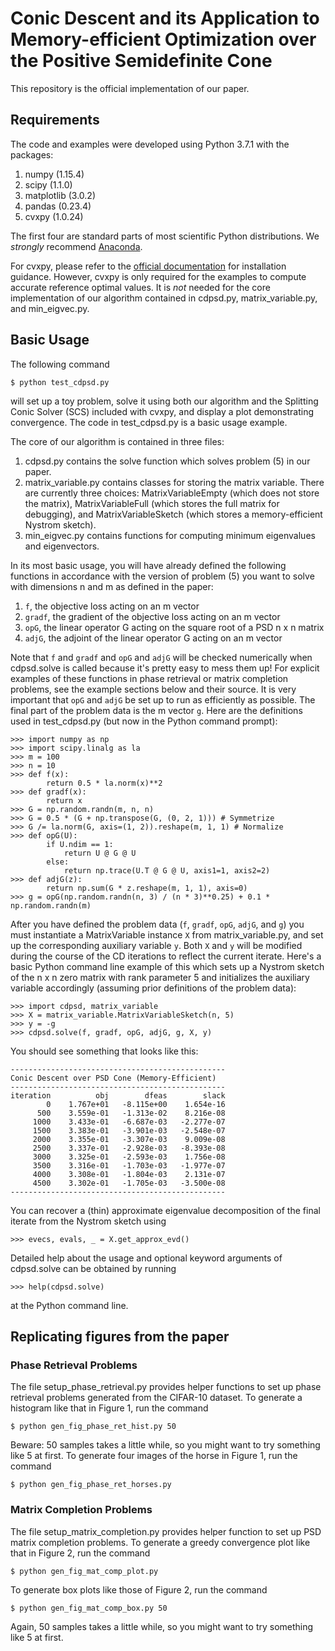 # Conic Descent and its Application to Memory-efficient Optimization over the Positive Semidefinite Cone

This repository is the official implementation of our paper.

## Requirements

The code and examples were developed using Python 3.7.1 with the packages:
1. numpy (1.15.4)
2. scipy (1.1.0)
3. matplotlib (3.0.2)
4. pandas (0.23.4)
5. cvxpy (1.0.24)

The first four are standard parts of most scientific Python distributions.  We *strongly* recommend [Anaconda](https://anaconda.org).

For cvxpy, please refer to the [official documentation](https://www.cvxpy.org/install/index.html) for installation guidance.  However, cvxpy is only required for the examples to compute accurate reference optimal values.  It is *not* needed for the core implementation of our algorithm contained in cdpsd.py, matrix_variable.py, and min_eigvec.py.

## Basic Usage

The following command
```
$ python test_cdpsd.py
```
will set up a toy problem, solve it using both our algorithm and the Splitting Conic Solver (SCS) included with cvxpy, and display a plot demonstrating convergence.  The code in test_cdpsd.py is a basic usage example.

The core of our algorithm is contained in three files:
1. cdpsd.py contains the solve function which solves problem (5) in our paper.
2. matrix_variable.py contains classes for storing the matrix variable.  There are currently three choices: MatrixVariableEmpty (which does not store the matrix), MatrixVariableFull (which stores the full matrix for debugging), and MatrixVariableSketch (which stores a memory-efficient Nystrom sketch).
3. min_eigvec.py contains functions for computing minimum eigenvalues and eigenvectors.

In its most basic usage, you will have already defined the following functions in accordance with the version of problem (5) you want to solve with dimensions n and m as defined in the paper:
1. `f`, the objective loss acting on an m vector
2. `gradf`, the gradient of the objective loss acting on an m vector
3. `opG`, the linear operator G acting on the square root of a PSD n x n matrix
4. `adjG`, the adjoint of the linear operator G acting on an m vector

Note that `f` and `gradf` and `opG` and `adjG` will be checked numerically when cdpsd.solve is called because it's pretty easy to mess them up!  For explicit examples of these functions in phase retrieval or matrix completion problems, see the example sections below and their source.  It is very important that `opG` and `adjG` be set up to run as efficiently as possible.  The final part of the problem data is the m vector `g`.  Here are the definitions used in test_cdpsd.py (but now in the Python command prompt):
```
>>> import numpy as np
>>> import scipy.linalg as la
>>> m = 100
>>> n = 10
>>> def f(x):
        return 0.5 * la.norm(x)**2
>>> def gradf(x):
        return x
>>> G = np.random.randn(m, n, n)
>>> G = 0.5 * (G + np.transpose(G, (0, 2, 1))) # Symmetrize
>>> G /= la.norm(G, axis=(1, 2)).reshape(m, 1, 1) # Normalize
>>> def opG(U):
        if U.ndim == 1:
            return U @ G @ U
        else:
            return np.trace(U.T @ G @ U, axis1=1, axis2=2)
>>> def adjG(z):
        return np.sum(G * z.reshape(m, 1, 1), axis=0)
>>> g = opG(np.random.randn(n, 3) / (n * 3)**0.25) + 0.1 * np.random.randn(m)
```

After you have defined the problem data (`f`, `gradf`, `opG`, `adjG`, and `g`) you must instantiate a MatrixVariable instance `X` from matrix_variable.py, and set up the corresponding auxiliary variable `y`.  Both `X` and `y` will be modified during the course of the CD iterations to reflect the current iterate.  Here's a basic Python command line example of this which sets up a Nystrom sketch of the n x n zero matrix with rank parameter 5 and initializes the auxiliary variable accordingly (assuming prior definitions of the problem data):
```
>>> import cdpsd, matrix_variable
>>> X = matrix_variable.MatrixVariableSketch(n, 5)
>>> y = -g
>>> cdpsd.solve(f, gradf, opG, adjG, g, X, y)
```

You should see something that looks like this:
```
------------------------------------------------
Conic Descent over PSD Cone (Memory-Efficient)
------------------------------------------------
iteration          obj        dfeas        slack
        0    1.767e+01   -8.115e+00    1.654e-16
      500    3.559e-01   -1.313e-02    8.216e-08
     1000    3.433e-01   -6.687e-03   -2.277e-07
     1500    3.383e-01   -3.901e-03   -2.548e-07
     2000    3.355e-01   -3.307e-03    9.009e-08
     2500    3.337e-01   -2.928e-03   -8.393e-08
     3000    3.325e-01   -2.593e-03    1.756e-08
     3500    3.316e-01   -1.703e-03   -1.977e-07
     4000    3.308e-01   -1.804e-03    2.131e-07
     4500    3.302e-01   -1.705e-03   -3.500e-08
------------------------------------------------
```

You can recover a (thin) approximate eigenvalue decomposition of the final iterate from the Nystrom sketch using
```
>>> evecs, evals, _ = X.get_approx_evd()
```

Detailed help about the usage and optional keyword arguments of cdpsd.solve can be obtained by running
```
>>> help(cdpsd.solve)
```
at the Python command line.

## Replicating figures from the paper

### Phase Retrieval Problems
The file setup_phase_retrieval.py provides helper functions to set up phase retrieval problems generated from the CIFAR-10 dataset.  To generate a histogram like that in Figure 1, run the command
```
$ python gen_fig_phase_ret_hist.py 50
```
Beware: 50 samples takes a little while, so you might want to try something like 5 at first.  To generate four images of the horse in Figure 1, run the command
```
$ python gen_fig_phase_ret_horses.py
```

### Matrix Completion Problems
The file setup_matrix_completion.py provides helper function to set up PSD matrix completion problems.  To generate a greedy convergence plot like that in Figure 2, run the command
```
$ python gen_fig_mat_comp_plot.py
```
To generate box plots like those of Figure 2, run the command
```
$ python gen_fig_mat_comp_box.py 50
```
Again, 50 samples takes a little while, so you might want to try something like 5 at first.
